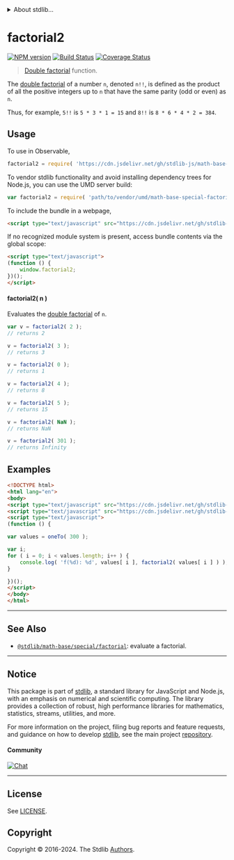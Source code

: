 <!--

@license Apache-2.0

Copyright (c) 2023 The Stdlib Authors.

Licensed under the Apache License, Version 2.0 (the "License");
you may not use this file except in compliance with the License.
You may obtain a copy of the License at

   http://www.apache.org/licenses/LICENSE-2.0

Unless required by applicable law or agreed to in writing, software
distributed under the License is distributed on an "AS IS" BASIS,
WITHOUT WARRANTIES OR CONDITIONS OF ANY KIND, either express or implied.
See the License for the specific language governing permissions and
limitations under the License.

-->


<details>
  <summary>
    About stdlib...
  </summary>
  <p>We believe in a future in which the web is a preferred environment for numerical computation. To help realize this future, we've built stdlib. stdlib is a standard library, with an emphasis on numerical and scientific computation, written in JavaScript (and C) for execution in browsers and in Node.js.</p>
  <p>The library is fully decomposable, being architected in such a way that you can swap out and mix and match APIs and functionality to cater to your exact preferences and use cases.</p>
  <p>When you use stdlib, you can be absolutely certain that you are using the most thorough, rigorous, well-written, studied, documented, tested, measured, and high-quality code out there.</p>
  <p>To join us in bringing numerical computing to the web, get started by checking us out on <a href="https://github.com/stdlib-js/stdlib">GitHub</a>, and please consider <a href="https://opencollective.com/stdlib">financially supporting stdlib</a>. We greatly appreciate your continued support!</p>
</details>

# factorial2

[![NPM version][npm-image]][npm-url] [![Build Status][test-image]][test-url] [![Coverage Status][coverage-image]][coverage-url] <!-- [![dependencies][dependencies-image]][dependencies-url] -->

> [Double factorial][double-factorial] function.

<section class="intro">

The [double factorial][double-factorial] of a number `n`, denoted `n!!`, is defined as the product of all the positive integers up to `n` that have the same parity (odd or even) as `n`.

Thus, for example, `5!!` is `5 * 3 * 1 = 15` and `8!!` is `8 * 6 * 4 * 2 = 384`.

</section>

<!-- /.intro -->



<section class="usage">

## Usage

To use in Observable,

```javascript
factorial2 = require( 'https://cdn.jsdelivr.net/gh/stdlib-js/math-base-special-factorial2@v0.1.0-umd/browser.js' )
```

To vendor stdlib functionality and avoid installing dependency trees for Node.js, you can use the UMD server build:

```javascript
var factorial2 = require( 'path/to/vendor/umd/math-base-special-factorial2/index.js' )
```

To include the bundle in a webpage,

```html
<script type="text/javascript" src="https://cdn.jsdelivr.net/gh/stdlib-js/math-base-special-factorial2@v0.1.0-umd/browser.js"></script>
```

If no recognized module system is present, access bundle contents via the global scope:

```html
<script type="text/javascript">
(function () {
    window.factorial2;
})();
</script>
```

#### factorial2( n )

Evaluates the [double factorial][double-factorial] of `n`.

```javascript
var v = factorial2( 2 );
// returns 2

v = factorial2( 3 );
// returns 3

v = factorial2( 0 );
// returns 1

v = factorial2( 4 );
// returns 8

v = factorial2( 5 );
// returns 15

v = factorial2( NaN );
// returns NaN

v = factorial2( 301 );
// returns Infinity
```

</section>

<!-- /.usage -->

<section class="examples">

## Examples

<!-- eslint no-undef: "error" -->

```html
<!DOCTYPE html>
<html lang="en">
<body>
<script type="text/javascript" src="https://cdn.jsdelivr.net/gh/stdlib-js/array-base-one-to@umd/browser.js"></script>
<script type="text/javascript" src="https://cdn.jsdelivr.net/gh/stdlib-js/math-base-special-factorial2@v0.1.0-umd/browser.js"></script>
<script type="text/javascript">
(function () {

var values = oneTo( 300 );

var i;
for ( i = 0; i < values.length; i++ ) {
    console.log( 'f(%d): %d', values[ i ], factorial2( values[ i ] ) );
}

})();
</script>
</body>
</html>
```

</section>

<!-- /.examples -->

<!-- Section for related `stdlib` packages. Do not manually edit this section, as it is automatically populated. -->

<section class="related">

* * *

## See Also

-   <span class="package-name">[`@stdlib/math-base/special/factorial`][@stdlib/math/base/special/factorial]</span><span class="delimiter">: </span><span class="description">evaluate a factorial.</span>

</section>

<!-- /.related -->

<!-- Section for all links. Make sure to keep an empty line after the `section` element and another before the `/section` close. -->


<section class="main-repo" >

* * *

## Notice

This package is part of [stdlib][stdlib], a standard library for JavaScript and Node.js, with an emphasis on numerical and scientific computing. The library provides a collection of robust, high performance libraries for mathematics, statistics, streams, utilities, and more.

For more information on the project, filing bug reports and feature requests, and guidance on how to develop [stdlib][stdlib], see the main project [repository][stdlib].

#### Community

[![Chat][chat-image]][chat-url]

---

## License

See [LICENSE][stdlib-license].


## Copyright

Copyright &copy; 2016-2024. The Stdlib [Authors][stdlib-authors].

</section>

<!-- /.stdlib -->

<!-- Section for all links. Make sure to keep an empty line after the `section` element and another before the `/section` close. -->

<section class="links">

[npm-image]: http://img.shields.io/npm/v/@stdlib/math-base-special-factorial2.svg
[npm-url]: https://npmjs.org/package/@stdlib/math-base-special-factorial2

[test-image]: https://github.com/stdlib-js/math-base-special-factorial2/actions/workflows/test.yml/badge.svg?branch=v0.1.0
[test-url]: https://github.com/stdlib-js/math-base-special-factorial2/actions/workflows/test.yml?query=branch:v0.1.0

[coverage-image]: https://img.shields.io/codecov/c/github/stdlib-js/math-base-special-factorial2/main.svg
[coverage-url]: https://codecov.io/github/stdlib-js/math-base-special-factorial2?branch=main

<!--

[dependencies-image]: https://img.shields.io/david/stdlib-js/math-base-special-factorial2.svg
[dependencies-url]: https://david-dm.org/stdlib-js/math-base-special-factorial2/main

-->

[chat-image]: https://img.shields.io/gitter/room/stdlib-js/stdlib.svg
[chat-url]: https://app.gitter.im/#/room/#stdlib-js_stdlib:gitter.im

[stdlib]: https://github.com/stdlib-js/stdlib

[stdlib-authors]: https://github.com/stdlib-js/stdlib/graphs/contributors

[umd]: https://github.com/umdjs/umd
[es-module]: https://developer.mozilla.org/en-US/docs/Web/JavaScript/Guide/Modules

[deno-url]: https://github.com/stdlib-js/math-base-special-factorial2/tree/deno
[deno-readme]: https://github.com/stdlib-js/math-base-special-factorial2/blob/deno/README.md
[umd-url]: https://github.com/stdlib-js/math-base-special-factorial2/tree/umd
[umd-readme]: https://github.com/stdlib-js/math-base-special-factorial2/blob/umd/README.md
[esm-url]: https://github.com/stdlib-js/math-base-special-factorial2/tree/esm
[esm-readme]: https://github.com/stdlib-js/math-base-special-factorial2/blob/esm/README.md
[branches-url]: https://github.com/stdlib-js/math-base-special-factorial2/blob/main/branches.md

[stdlib-license]: https://raw.githubusercontent.com/stdlib-js/math-base-special-factorial2/main/LICENSE

[double-factorial]: https://en.wikipedia.org/wiki/Double_factorial

<!-- <related-links> -->

[@stdlib/math/base/special/factorial]: https://github.com/stdlib-js/math-base-special-factorial/tree/umd

<!-- </related-links> -->

</section>

<!-- /.links -->
